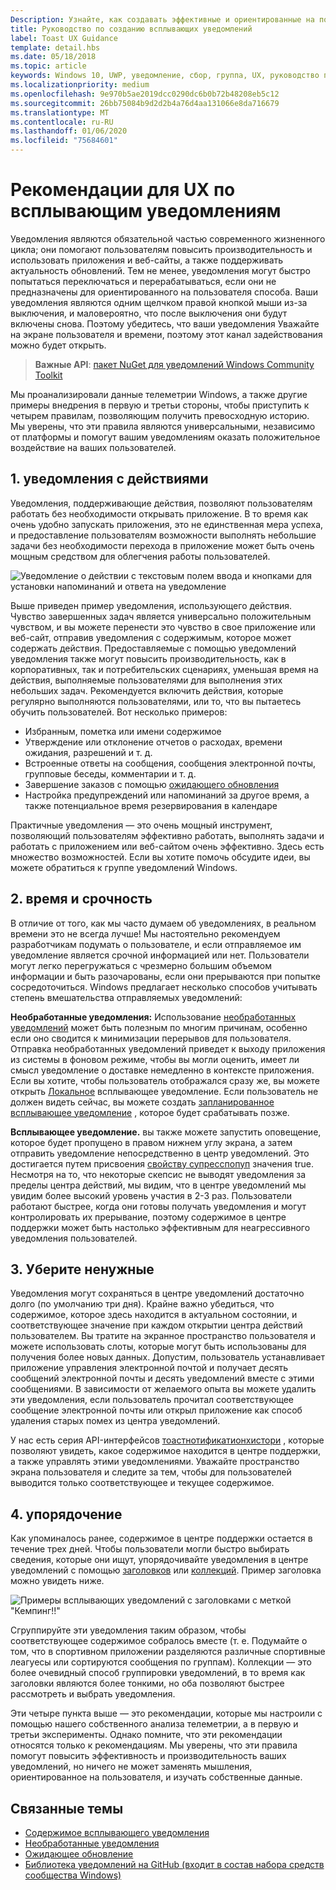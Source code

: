 ```yaml
---
Description: Узнайте, как создавать эффективные и ориентированные на пользователей уведомления, которые делают пользователей эффективными и довольными.
title: Руководство по созданию всплывающих уведомлений
label: Toast UX Guidance
template: detail.hbs
ms.date: 05/18/2018
ms.topic: article
keywords: Windows 10, UWP, уведомление, сбор, группа, UX, руководство по UX, руководство, действие, всплывающее уведомление, центр поддержки, не прерывающие, эффективные уведомления, невредоносные уведомления, действия, управление, Организация
ms.localizationpriority: medium
ms.openlocfilehash: 9e970b5ae2019dcc0290dc6b0b72b48208eb5c12
ms.sourcegitcommit: 26bb75084b9d2d2b4a76d4aa131066e8da716679
ms.translationtype: MT
ms.contentlocale: ru-RU
ms.lasthandoff: 01/06/2020
ms.locfileid: "75684601"
---
```

# <a name="toast-notification-ux-guidance"></a>Рекомендации для UX по всплывающим уведомлениям
Уведомления являются обязательной частью современного жизненного цикла; они помогают пользователям повысить производительность и использовать приложения и веб-сайты, а также поддерживать актуальность обновлений. Тем не менее, уведомления могут быстро попытаться переключаться и перерабатываться, если они не предназначены для ориентированного на пользователя способа. Ваши уведомления являются одним щелчком правой кнопкой мыши из-за выключения, и маловероятно, что после выключения они будут включены снова.  Поэтому убедитесь, что ваши уведомления Уважайте на экране пользователя и времени, поэтому этот канал задействования можно будет открыть.

> **Важные API**: [пакет NuGet для уведомлений Windows Community Toolkit](https://www.nuget.org/packages/Microsoft.Toolkit.Uwp.Notifications/)

Мы проанализировали данные телеметрии Windows, а также другие примеры внедрения в первую и третьи стороны, чтобы приступить к четырем правилам, позволяющим получить превосходную историю.  Мы уверены, что эти правила являются универсальными, независимо от платформы и помогут вашим уведомлениям оказать положительное воздействие на ваших пользователей.

## <a name="1-actionable-notifications"></a>1. уведомления с действиями
Уведомления, поддерживающие действия, позволяют пользователям работать без необходимости открывать приложение.  В то время как очень удобно запускать приложения, это не единственная мера успеха, и предоставление пользователям возможности выполнять небольшие задачи без необходимости перехода в приложение может быть очень мощным средством для облегчения работы пользователей.

![Уведомление о действии с текстовым полем ввода и кнопками для установки напоминаний и ответа на уведомление](images/actionable-notification-example01.png)

Выше приведен пример уведомления, использующего действия. Чувство завершенных задач является универсально положительным чувством, и вы можете перенести это чувство в свое приложение или веб-сайт, отправив уведомления с содержимым, которое может содержать действия. Предоставляемые с помощью уведомлений уведомления также могут повысить производительность, как в корпоративных, так и потребительских сценариях, уменьшая время на действия, выполняемые пользователями для выполнения этих небольших задач. Рекомендуется включить действия, которые регулярно выполняются пользователями, или то, что вы пытаетесь обучить пользователей.  Вот несколько примеров:
* Избранным, пометка или имени содержимое
* Утверждение или отклонение отчетов о расходах, времени ожидания, разрешений и т. д.
* Встроенные ответы на сообщения, сообщения электронной почты, групповые беседы, комментарии и т. д.
* Завершение заказов с помощью [ожидающего обновления](toast-pending-update.md)
* Настройка предупреждений или напоминаний за другое время, а также потенциальное время резервирования в календаре

Практичные уведомления — это очень мощный инструмент, позволяющий пользователям эффективно работать, выполнять задачи и работать с приложением или веб-сайтом очень эффективно.  Здесь есть множество возможностей. Если вы хотите помочь обсудите идеи, вы можете обратиться к группе уведомлений Windows.

## <a name="2-timing-and-urgency"></a>2. время и срочность
В отличие от того, как мы часто думаем об уведомлениях, в реальном времени это не всегда лучше! Мы настоятельно рекомендуем разработчикам подумать о пользователе, и если отправляемое им уведомление является срочной информацией или нет. Пользователи могут легко перегружаться с чрезмерно большим объемом информации и быть разочарованы, если они прерываются при попытке сосредоточиться. Windows предлагает несколько способов учитывать степень вмешательства отправляемых уведомлений:

**Необработанные уведомления:** Использование [необработанных уведомлений](raw-notification-overview.md) может быть полезным по многим причинам, особенно если оно сводится к минимизации перерывов для пользователя.  Отправка необработанных уведомлений приведет к выходу приложения из системы в фоновом режиме, чтобы вы могли оценить, имеет ли смысл уведомление о доставке немедленно в контексте приложения. Если вы хотите, чтобы пользователь отображался сразу же, вы можете открыть [Локальное](send-local-toast.md) всплывающее уведомление.  Если пользователь не должен видеть сейчас, вы можете создать [запланированное всплывающее уведомление](https://blogs.msdn.microsoft.com/tiles_and_toasts/2016/09/30/quickstart-sending-an-alarm-in-windows-10/) , которое будет срабатывать позже.


**Всплывающее уведомление.** вы также можете запустить оповещение, которое будет пропущено в правом нижнем углу экрана, а затем отправить уведомление непосредственно в центр уведомлений. Это достигается путем присвоения [свойству супресспопуп](https://docs.microsoft.com/uwp/api/windows.ui.notifications.toastnotification.suppresspopup) значения true. Несмотря на то, что некоторые скепсис не выводят уведомления за пределы центра действий, мы видим, что в центре уведомлений мы увидим более высокий уровень участия в 2-3 раз.  Пользователи работают быстрее, когда они готовы получать уведомления и могут контролировать их прерывание, поэтому содержимое в центре поддержки может быть настолько эффективным для неагрессивного уведомления пользователей.

## <a name="3-clear-out-the-clutter"></a>3. Уберите ненужные
Уведомления могут сохраняться в центре уведомлений достаточно долго (по умолчанию три дня).  Крайне важно убедиться, что содержимое, которое здесь находится в актуальном состоянии, и соответствующее значение при каждом открытии центра действий пользователем. Вы тратите на экранное пространство пользователя и можете использовать слоты, которые могут быть использованы для получения более новых данных.  Допустим, пользователь устанавливает приложение управления электронной почтой и получает десять сообщений электронной почты и десять уведомлений вместе с этими сообщениями.  В зависимости от желаемого опыта вы можете удалить эти уведомления, если пользователь прочитал соответствующее сообщение электронной почты или открыл приложение как способ удаления старых помех из центра уведомлений.

У нас есть серия API-интерфейсов [тоастнотификатионхистори](https://docs.microsoft.com/uwp/api/windows.ui.notifications.toastnotificationhistory) , которые позволяют увидеть, какое содержимое находится в центре поддержки, а также управлять этими уведомлениями. Уважайте пространство экрана пользователя и следите за тем, чтобы для пользователей выводится только соответствующее и текущее содержимое.

## <a name="4-keeping-organized"></a>4. упорядочение
Как упоминалось ранее, содержимое в центре поддержки остается в течение трех дней.  Чтобы пользователи могли быстро выбирать сведения, которые они ищут, упорядочивайте уведомления в центре уведомлений с помощью [заголовков](https://docs.microsoft.com/windows/uwp/design/shell/tiles-and-notifications/toast-headers) или [коллекций](https://docs.microsoft.com/uwp/api/windows.ui.notifications.toastcollection). Пример заголовка можно увидеть ниже.

![Примеры всплывающих уведомлений с заголовками с меткой "Кемпинг!!"](images/toast-headers-action-center.png)

Сгруппируйте эти уведомления таким образом, чтобы соответствующее содержимое собралось вместе (т. е. Подумайте о том, что в спортивном приложении разделяются различные спортивные леагуесы или сортируются сообщения по группам). Коллекции — это более очевидный способ группировки уведомлений, в то время как заголовки являются более тонкими, но оба позволяют быстрее рассмотреть и выбрать уведомления.



Эти четыре пункта выше — это рекомендации, которые мы настроили с помощью нашего собственного анализа телеметрии, а в первую и третьи эксперименты. Однако помните, что эти рекомендации относятся только к рекомендациям.  Мы уверены, что эти правила помогут повысить эффективность и производительность ваших уведомлений, но ничего не может заменять мышления, ориентированное на пользователя, и изучать собственные данные.  

## <a name="related-topics"></a>Связанные темы

* [Содержимое всплывающего уведомления](adaptive-interactive-toasts.md)
* [Необработанные уведомления](raw-notification-overview.md)
* [Ожидающее обновление](toast-pending-update.md)
* [Библиотека уведомлений на GitHub (входит в состав набора средств сообщества Windows)](https://github.com/windows-toolkit/WindowsCommunityToolkit/tree/master/Microsoft.Toolkit.Uwp.Notifications)
